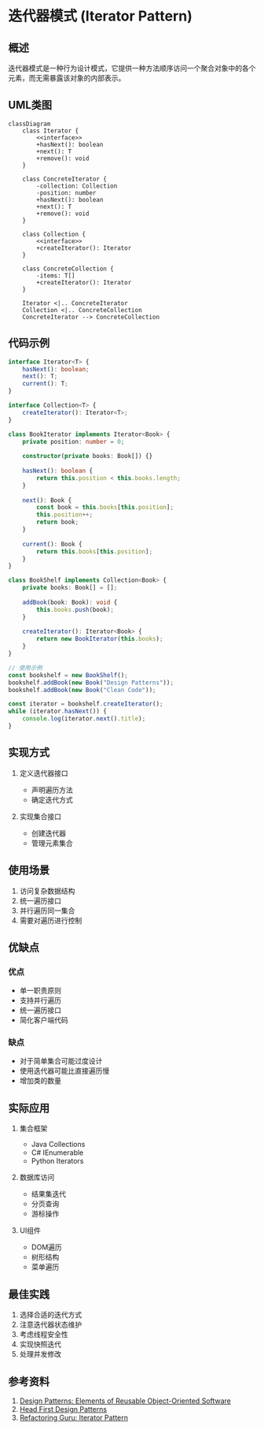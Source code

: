# 迭代器模式 (Iterator Pattern)

## 概述
迭代器模式是一种行为设计模式，它提供一种方法顺序访问一个聚合对象中的各个元素，而无需暴露该对象的内部表示。

## UML类图
```mermaid
classDiagram
    class Iterator {
        <<interface>>
        +hasNext(): boolean
        +next(): T
        +remove(): void
    }
    
    class ConcreteIterator {
        -collection: Collection
        -position: number
        +hasNext(): boolean
        +next(): T
        +remove(): void
    }
    
    class Collection {
        <<interface>>
        +createIterator(): Iterator
    }
    
    class ConcreteCollection {
        -items: T[]
        +createIterator(): Iterator
    }
    
    Iterator <|.. ConcreteIterator
    Collection <|.. ConcreteCollection
    ConcreteIterator --> ConcreteCollection
```

## 代码示例
```typescript
interface Iterator<T> {
    hasNext(): boolean;
    next(): T;
    current(): T;
}

interface Collection<T> {
    createIterator(): Iterator<T>;
}

class BookIterator implements Iterator<Book> {
    private position: number = 0;
    
    constructor(private books: Book[]) {}
    
    hasNext(): boolean {
        return this.position < this.books.length;
    }
    
    next(): Book {
        const book = this.books[this.position];
        this.position++;
        return book;
    }
    
    current(): Book {
        return this.books[this.position];
    }
}

class BookShelf implements Collection<Book> {
    private books: Book[] = [];
    
    addBook(book: Book): void {
        this.books.push(book);
    }
    
    createIterator(): Iterator<Book> {
        return new BookIterator(this.books);
    }
}

// 使用示例
const bookshelf = new BookShelf();
bookshelf.addBook(new Book("Design Patterns"));
bookshelf.addBook(new Book("Clean Code"));

const iterator = bookshelf.createIterator();
while (iterator.hasNext()) {
    console.log(iterator.next().title);
}
```

## 实现方式
1. 定义迭代器接口
   - 声明遍历方法
   - 确定迭代方式

2. 实现集合接口
   - 创建迭代器
   - 管理元素集合

## 使用场景
1. 访问复杂数据结构
2. 统一遍历接口
3. 并行遍历同一集合
4. 需要对遍历进行控制

## 优缺点

### 优点
- 单一职责原则
- 支持并行遍历
- 统一遍历接口
- 简化客户端代码

### 缺点
- 对于简单集合可能过度设计
- 使用迭代器可能比直接遍历慢
- 增加类的数量

## 实际应用
1. 集合框架
   - Java Collections
   - C# IEnumerable
   - Python Iterators

2. 数据库访问
   - 结果集迭代
   - 分页查询
   - 游标操作

3. UI组件
   - DOM遍历
   - 树形结构
   - 菜单遍历

## 最佳实践
1. 选择合适的迭代方式
2. 注意迭代器状态维护
3. 考虑线程安全性
4. 实现快照迭代
5. 处理并发修改

## 参考资料
1. [Design Patterns: Elements of Reusable Object-Oriented Software](https://book.douban.com/subject/1052241/)
2. [Head First Design Patterns](https://book.douban.com/subject/2243615/)
3. [Refactoring Guru: Iterator Pattern](https://refactoringguru.cn/design-patterns/iterator)
